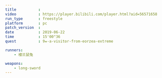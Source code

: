 ```yaml
---
title          :
video          : https://player.bilibili.com/player.html?aid=56571658
run_type       : freestyle
platform       : pc
patch_version  :
date           : 2019-06-22
time           : 15'00"36
quest          : 9★-a-visitor-from-eorzea-extreme

runners:
    - 楼兰鼠兔

weapons:
    - long-sword
---
```

